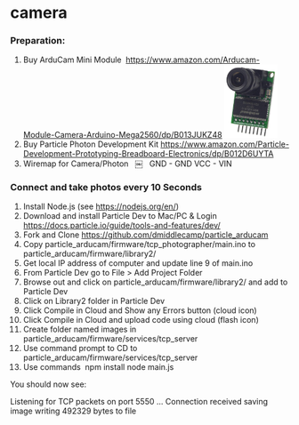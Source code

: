 # camera

### Preparation:

1. Buy ArduCam Mini Module  https://www.amazon.com/Arducam-Module-Camera-Arduino-Mega2560/dp/B013JUKZ48
<img src="camera.jpg" width="20%"><br>
2. Buy Particle Photon Development Kit https://www.amazon.com/Particle-Development-Prototyping-Breadboard-Electronics/dp/B012D6UYTA 
3. Wiremap for Camera/Photon  
￼
        GND - GND
       VCC - VIN

### Connect and take photos every 10 Seconds

1. Install Node.js (see https://nodejs.org/en/)
2. Download and install Particle Dev to Mac/PC & Login  https://docs.particle.io/guide/tools-and-features/dev/ 
3. Fork and Clone https://github.com/dmiddlecamp/particle_arducam
4. Copy particle_arducam/firmware/tcp_photographer/main.ino to particle_arducam/firmware/library2/
5. Get local IP address of computer and update line 9 of main.ino
6. From Particle Dev go to File > Add Project Folder
7. Browse out and click on particle_arducam/firmware/library2/ and add to Particle Dev
8. Click on Library2 folder in Particle Dev 
9. Click Compile in Cloud and Show any Errors button (cloud icon)
10. Click Compile in Cloud and upload code using cloud (flash icon)
11. Create folder named images in particle_arducam/firmware/services/tcp_server
12. Use command prompt to CD to particle_arducam/firmware/services/tcp_server
13. Use commands  npm install node main.js

You should now see:

Listening for TCP packets on port 5550 ...
Connection received
saving image
writing 492329 bytes to file
